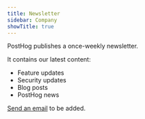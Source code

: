 ```yaml
---
title: Newsletter
sidebar: Company
showTitle: true
---
```


PostHog publishes a once-weekly newsletter.

It contains our latest content:

* Feature updates
* Security updates
* Blog posts
* PostHog news

[Send an email](newsletter@posthog.com) to be added.